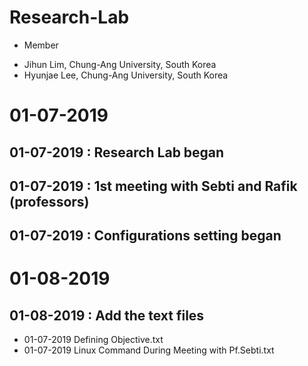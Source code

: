# Research-Lab

* Member
 - Jihun Lim, Chung-Ang University, South Korea
 - Hyunjae Lee, Chung-Ang University, South Korea


01-07-2019
==========
01-07-2019 : Research Lab began
-------------------------------
01-07-2019 : 1st meeting with Sebti and Rafik (professors)
----------------------------------------------------------
01-07-2019 : Configurations setting began
-----------------------------------------


01-08-2019
==========
01-08-2019 : Add the text files
-------------------------------
 - 01-07-2019 Defining Objective.txt
 - 01-07-2019 Linux Command During Meeting with Pf.Sebti.txt
